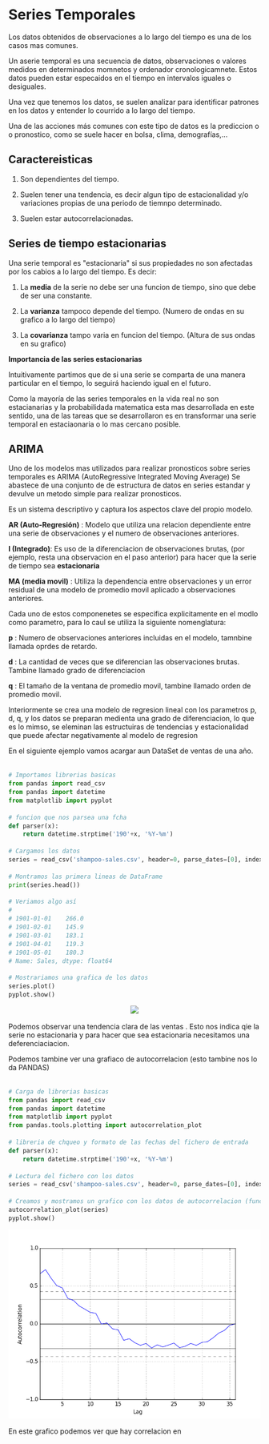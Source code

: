 # Series Temporales

Los datos obtenidos de observaciones a lo largo del tiempo es una de los casos mas comunes.

Un aserie temporal es una secuencia de datos, observaciones o valores medidos en determinados momnetos y ordenador cronologicamnete.
Estos datos pueden estar especaidos en el tiempo en intervalos iguales o desiguales.

Una vez que tenemos los datos, se suelen analizar para identificar patrones en los datos y entender lo courrido a lo largo del tiempo.

Una de las acciones más comunes con este tipo de datos es la prediccion o o pronostico, como se suele hacer 
en bolsa, clima, demografías,...

## Caractereisticas

1) Son dependientes del tiempo.

2) Suelen tener una tendencia, es decir algun tipo de estacionalidad y/o variaciones propias de una periodo de tiemnpo determinado.

3) Suelen estar autocorrelacionadas.

## Series de tiempo estacionarias

Una serie temporal es "estacionaria" si sus propiedades no son afectadas por los cabios a lo largo del tiempo. Es decir:

1) La <b>media</b> de la serie no debe ser una funcion de tiempo, sino que debe de ser una constante.

2) La <b>varianza</b> tampoco depende del tiempo. (Numero de ondas en su grafico a lo largo del tiempo)

3) La <b>covarianza</b> tampo varia en funcion del tiempo. (Altura de sus ondas en su grafico)


<b>Importancia de las series estacionarias</b>

Intuitivamente partimos que de si una serie se comparta de una manera particular en el tiempo, lo seguirá haciendo igual en el futuro.

Como la mayoría de las series temporales en la vida real no son estacianarias y la probabilidada matematica esta mas desarrollada en este sentido, 
una de las tareas que se desarrollaron es en transformar una serie temporal en estaciaonaria o lo mas cercano posible.

## ARIMA

Uno de los modelos mas utilizados para realizar pronosticos sobre series temporales es ARIMA (AutoRegressive Integrated Moving Average)
Se abastece de una conjunto de de estructura de datos en series estandar y devulve un metodo simple para realizar pronosticos.

Es un sistema descriptivo y captura los aspectos clave del propio modelo.

<b>AR (Auto-Regresión)</b> :  Modelo que utiliza una relacion dependiente entre una serie de observaciones 
                      y el numero de observaciones anteriores.

<b>I (Integrado)</b>: Es uso de la diferenciacion de observaciones brutas, (por ejemplo, resta una observacion en el paso anterior)
               para hacer que la serie de tiempo sea <b>estacionaria</b>

<b>MA (media movil)</b> : Utiliza la dependencia entre observaciones y un error residual de una modelo de promedio movil aplicado a 
                  observaciones anteriores.

Cada uno de estos componenetes se especifica explicitamente en el modlo como parametro, para lo caul se utiliza 
la siguiente nomenglatura:

<b>p</b> : Numero de observaciones anteriores incluidas en el modelo, tamnbine llamada oprdes de retardo.

<b>d</b> : La cantidad de veces que se diferencian las observaciones brutas. Tambine llamado grado de diferenciacion

<b>q</b> : El tamaño de la ventana de promedio movil, tambine llamado orden de promedio movil.

Interiormente se crea una modelo de regresion lineal con los parametros p, d, q, y los datos se preparan medienta una 
grado de diferenciacion, lo que es lo mimso, se eleminan las estructuiras de tendencias y estacionalidad que puede 
afectar negativamente al modelo de regresion

En el siguiente ejemplo vamos acargar aun DataSet de ventas de una año.



```python

# Importamos librerias basicas
from pandas import read_csv
from pandas import datetime
from matplotlib import pyplot

# funcion que nos parsea una fcha
def parser(x):
	return datetime.strptime('190'+x, '%Y-%m')

# Cargamos los datos 
series = read_csv('shampoo-sales.csv', header=0, parse_dates=[0], index_col=0, squeeze=True, date_parser=parser)

# Montramos las primera lineas de DataFrame
print(series.head())

# Veriamos algo así
# 
# 1901-01-01    266.0
# 1901-02-01    145.9
# 1901-03-01    183.1
# 1901-04-01    119.3
# 1901-05-01    180.3
# Name: Sales, dtype: float64

# Mostrariamos una grafica de los datos
series.plot()
pyplot.show()

````
<div align="center"><img src="imagenes/machin_learning_Series _Temporales_Plot1.png"/></div>

Podemos observar una tendencia clara de las ventas .
Esto nos indica qie la serie no estacionaria y para hacer que sea estacionaria necesitamos una deferenciaciacion.

Podemos tambine ver una grafiaco de autocorrelacion (esto tambine nos lo da PANDAS)

```python

# Carga de librerias basicas
from pandas import read_csv
from pandas import datetime
from matplotlib import pyplot
from pandas.tools.plotting import autocorrelation_plot

# libreria de chqueo y formato de las fechas del fichero de entrada
def parser(x):
	return datetime.strptime('190'+x, '%Y-%m')

# Lectura del fichero con los datos
series = read_csv('shampoo-sales.csv', header=0, parse_dates=[0], index_col=0, squeeze=True, date_parser=parser)

# Creamos y mostramos un grafico con los datos de autocorrelacion (funcion de PANDAS)
autocorrelation_plot(series)
pyplot.show()

```

<div align="center"><img src="imagenes/machin_learning_Series _Temporales_Plot2.png"/></div>

En este grafico podemos ver que hay correlacion en

